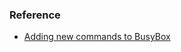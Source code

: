 ### Reference
* [Adding new commands to BusyBox][1]

[1]: http://www.ibm.com/developerworks/library/l-busybox/
